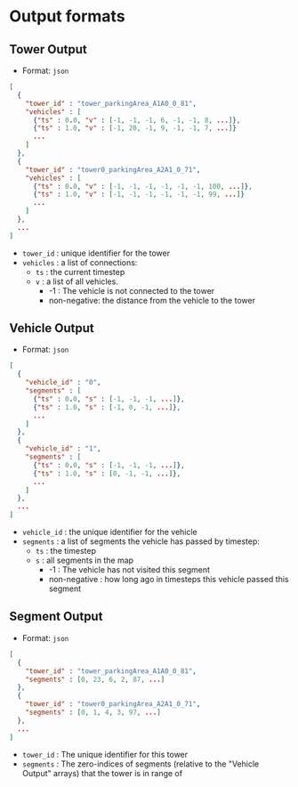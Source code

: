 # Output formats

## Tower Output
- Format: `json`

```json
[
  {
    "tower_id" : "tower_parkingArea_A1A0_0_81",
    "vehicles" : [
      {"ts" : 0.0, "v" : [-1, -1, -1, 6, -1, -1, 8, ...]},
      {"ts" : 1.0, "v" : [-1, 20, -1, 9, -1, -1, 7, ...]}
      ...
    ]
  },
  {
    "tower_id" : "tower0_parkingArea_A2A1_0_71",
    "vehicles" : [
      {"ts" : 0.0, "v" : [-1, -1, -1, -1, -1, -1, 100, ...]},
      {"ts" : 1.0, "v" : [-1, -1, -1, -1, -1, -1, 99, ...]}
      ...
    ]
  },
  ...
]
```
- `tower_id` : unique identifier for the tower
- `vehicles` : a list of connections:
  - `ts` : the current timestep
  - `v` : a list of all vehicles.
    - -1 : The vehicle is not connected to the tower
    - non-negative: the distance from the vehicle to the tower

## Vehicle Output
- Format: `json`

```json
[
  {
    "vehicle_id" : "0",
    "segments" : [
      {"ts" : 0.0, "s" : [-1, -1, -1, ...]},
      {"ts" : 1.0, "s" : [-1, 0, -1, ...]},
      ...
    ]
  },
  {
    "vehicle_id" : "1",
    "segments" : [
      {"ts" : 0.0, "s" : [-1, -1, -1, ...]},
      {"ts" : 1.0, "s" : [0, -1, -1, ...]},
      ...
    ]
  },
  ...
]
```
- `vehicle_id` : the unique identifier for the vehicle
- `segments` : a list of segments the vehicle has passed by timestep:
  - `ts` : the timestep
  - `s` : all segments in the map
    - -1 : The vehicle has not visited this segment
    - non-negative : how long ago in timesteps this vehicle passed this segment

## Segment Output
- Format: `json`

```json
[
  {
    "tower_id" : "tower_parkingArea_A1A0_0_81",
    "segments" : [0, 23, 6, 2, 87, ...]
  },
  {
    "tower_id" : "tower0_parkingArea_A2A1_0_71",
    "segments" : [0, 1, 4, 3, 97, ...]
  },
  ...
]
```
- `tower_id` : The unique identifier for this tower
- `segments` : The zero-indices of segments (relative to the "Vehicle Output" arrays) that the tower is in range of
